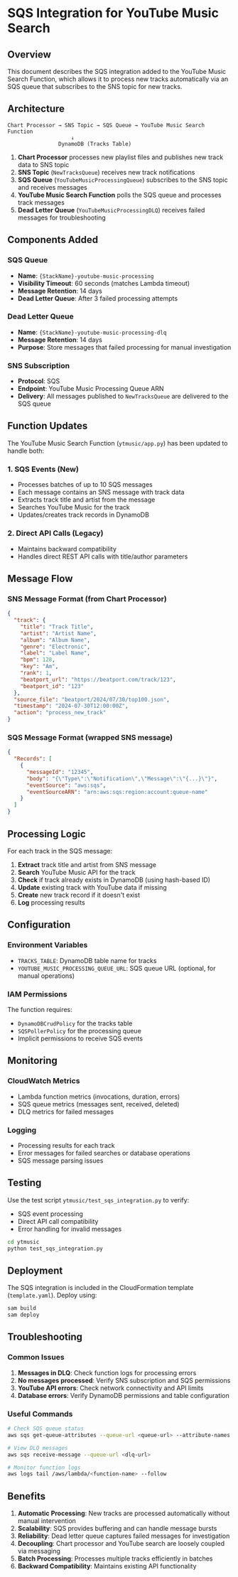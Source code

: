 # SQS Integration for YouTube Music Search

## Overview

This document describes the SQS integration added to the YouTube Music Search Function, which allows it to process new tracks automatically via an SQS queue that subscribes to the SNS topic for new tracks.

## Architecture

```
Chart Processor → SNS Topic → SQS Queue → YouTube Music Search Function
                    ↓
                DynamoDB (Tracks Table)
```

1. **Chart Processor** processes new playlist files and publishes new track data to SNS topic
2. **SNS Topic** (`NewTracksQueue`) receives new track notifications
3. **SQS Queue** (`YouTubeMusicProcessingQueue`) subscribes to the SNS topic and receives messages
4. **YouTube Music Search Function** polls the SQS queue and processes track messages
5. **Dead Letter Queue** (`YouTubeMusicProcessingDLQ`) receives failed messages for troubleshooting

## Components Added

### SQS Queue
- **Name**: `{StackName}-youtube-music-processing`
- **Visibility Timeout**: 60 seconds (matches Lambda timeout)
- **Message Retention**: 14 days
- **Dead Letter Queue**: After 3 failed processing attempts

### Dead Letter Queue
- **Name**: `{StackName}-youtube-music-processing-dlq`
- **Message Retention**: 14 days
- **Purpose**: Store messages that failed processing for manual investigation

### SNS Subscription
- **Protocol**: SQS
- **Endpoint**: YouTube Music Processing Queue ARN
- **Delivery**: All messages published to `NewTracksQueue` are delivered to the SQS queue

## Function Updates

The YouTube Music Search Function (`ytmusic/app.py`) has been updated to handle both:

### 1. SQS Events (New)
- Processes batches of up to 10 SQS messages
- Each message contains an SNS message with track data
- Extracts track title and artist from the message
- Searches YouTube Music for the track
- Updates/creates track records in DynamoDB

### 2. Direct API Calls (Legacy)
- Maintains backward compatibility
- Handles direct REST API calls with title/author parameters

## Message Flow

### SNS Message Format (from Chart Processor)
```json
{
  "track": {
    "title": "Track Title",
    "artist": "Artist Name",
    "album": "Album Name",
    "genre": "Electronic",
    "label": "Label Name",
    "bpm": 128,
    "key": "Am",
    "rank": 1,
    "beatport_url": "https://beatport.com/track/123",
    "beatport_id": "123"
  },
  "source_file": "beatport/2024/07/30/top100.json",
  "timestamp": "2024-07-30T12:00:00Z",
  "action": "process_new_track"
}
```

### SQS Message Format (wrapped SNS message)
```json
{
  "Records": [
    {
      "messageId": "12345",
      "body": "{\"Type\":\"Notification\",\"Message\":\"{...}\"}",
      "eventSource": "aws:sqs",
      "eventSourceARN": "arn:aws:sqs:region:account:queue-name"
    }
  ]
}
```

## Processing Logic

For each track in the SQS message:
1. **Extract** track title and artist from SNS message
2. **Search** YouTube Music API for the track
3. **Check** if track already exists in DynamoDB (using hash-based ID)
4. **Update** existing track with YouTube data if missing
5. **Create** new track record if it doesn't exist
6. **Log** processing results

## Configuration

### Environment Variables
- `TRACKS_TABLE`: DynamoDB table name for tracks
- `YOUTUBE_MUSIC_PROCESSING_QUEUE_URL`: SQS queue URL (optional, for manual operations)

### IAM Permissions
The function requires:
- `DynamoDBCrudPolicy` for the tracks table
- `SQSPollerPolicy` for the processing queue
- Implicit permissions to receive SQS events

## Monitoring

### CloudWatch Metrics
- Lambda function metrics (invocations, duration, errors)
- SQS queue metrics (messages sent, received, deleted)
- DLQ metrics for failed messages

### Logging
- Processing results for each track
- Error messages for failed searches or database operations
- SQS message parsing issues

## Testing

Use the test script `ytmusic/test_sqs_integration.py` to verify:
- SQS event processing
- Direct API call compatibility
- Error handling for invalid messages

```bash
cd ytmusic
python test_sqs_integration.py
```

## Deployment

The SQS integration is included in the CloudFormation template (`template.yaml`). Deploy using:

```bash
sam build
sam deploy
```

## Troubleshooting

### Common Issues

1. **Messages in DLQ**: Check function logs for processing errors
2. **No messages processed**: Verify SNS subscription and SQS permissions
3. **YouTube API errors**: Check network connectivity and API limits
4. **Database errors**: Verify DynamoDB permissions and table configuration

### Useful Commands

```bash
# Check SQS queue status
aws sqs get-queue-attributes --queue-url <queue-url> --attribute-names All

# View DLQ messages
aws sqs receive-message --queue-url <dlq-url>

# Monitor function logs
aws logs tail /aws/lambda/<function-name> --follow
```

## Benefits

1. **Automatic Processing**: New tracks are processed automatically without manual intervention
2. **Scalability**: SQS provides buffering and can handle message bursts
3. **Reliability**: Dead letter queue captures failed messages for investigation
4. **Decoupling**: Chart processor and YouTube search are loosely coupled via messaging
5. **Batch Processing**: Processes multiple tracks efficiently in batches
6. **Backward Compatibility**: Maintains existing API functionality
